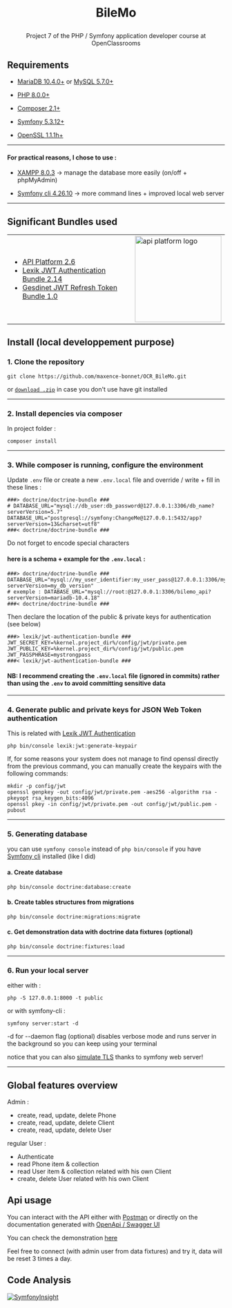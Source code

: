 # <p align="center">BileMo</p>
<p align="center">Project 7 of the PHP / Symfony application developer course at OpenClassrooms</p>

## Requirements

- [MariaDB 10.4.0+](https://go.mariadb.com/) or [MySQL 5.7.0+](https://www.mysql.com/)

- [PHP 8.0.0+](https://www.php.net/) 

- [Composer 2.1+](https://getcomposer.org/) 

- [Symfony 5.3.12+](https://symfony.com/)

- [OpenSSL 1.1.1h+](https://www.openssl.org/)

---

#### For practical reasons, I chose to use :

- [XAMPP 8.0.3](https://www.apachefriends.org/fr/index.html) -> manage the database more easily (on/off + phpMyAdmin)

- [Symfony cli 4.26.10](https://symfony.com/download) -> more command lines + improved local web server

---

## Significant Bundles used
<div align="center">
  <table>
    <tr>
      <td>
        <ul>
          <li><a href="https://api-platform.com/" target="_blank">API Platform 2.6</a></li>
          <li> <a href="https://github.com/lexik/LexikJWTAuthenticationBundle" target="_blank">Lexik JWT Authentication Bundle 2.14</a></li>
          <li><a href="https://github.com/markitosgv/JWTRefreshTokenBundle" target="_blank">Gesdinet JWT Refresh Token Bundle 1.0</a></li>
        </ul>
      </td>
      <td>
       <a href="https://api-platform.com/" target="_blank">
        <img src="https://api-platform.com/static/2a15225e1eb2d831b3a11e23b5d5ed7d/Logo_Circle%20webby%20text%20blue.svg" width="200" alt="api platform logo">
        </a>
      </td>
    </tr> 
  </table>
</div>

## Install (local developpement purpose)

### 1. Clone the repository

```
git clone https://github.com/maxence-bonnet/OCR_BileMo.git
```

or [`download .zip`](https://github.com/maxence-bonnet/OCR_BileMo/archive/refs/heads/master.zip) in case you don't use have git installed

---

### 2. Install depencies via composer

In project folder :

```
composer install
```

---

### 3. While composer is running, configure the environment

Update `.env` file or create a new `.env.local` file and override / write + fill in these lines : 

```env
###> doctrine/doctrine-bundle ###
# DATABASE_URL="mysql://db_user:db_password@127.0.0.1:3306/db_name?serverVersion=5.7"
DATABASE_URL="postgresql://symfony:ChangeMe@127.0.0.1:5432/app?serverVersion=13&charset=utf8"
###< doctrine/doctrine-bundle ###
```
Do not forget to encode special characters

#### here is a schema + example for the `.env.local` :

```env
###> doctrine/doctrine-bundle ###
DATABASE_URL="mysql://my_user_identifier:my_user_pass@127.0.0.1:3306/my_db_name?serverVersion=my_db_version"
# exemple : DATABASE_URL="mysql://root:@127.0.0.1:3306/bilemo_api?serverVersion=mariadb-10.4.18"
###< doctrine/doctrine-bundle ###
```

Then declare the location of the public & private keys for authentication (see below)

```env 
###> lexik/jwt-authentication-bundle ###
JWT_SECRET_KEY=%kernel.project_dir%/config/jwt/private.pem
JWT_PUBLIC_KEY=%kernel.project_dir%/config/jwt/public.pem
JWT_PASSPHRASE=mystrongpass
###< lexik/jwt-authentication-bundle ###
```
#### NB: I recommend creating the `.env.local` file (ignored in commits) rather than using the `.env` to avoid committing sensitive data

---
### 4. Generate public and private keys for JSON Web Token authentication 

This is related with [Lexik JWT Authentication](#significant-bundles-used)

```
php bin/console lexik:jwt:generate-keypair
```
If, for some reasons your system does not manage to find openssl directly from the previous command, you can manually create the keypairs with the following commands:

```
mkdir -p config/jwt
openssl genpkey -out config/jwt/private.pem -aes256 -algorithm rsa -pkeyopt rsa_keygen_bits:4096
openssl pkey -in config/jwt/private.pem -out config/jwt/public.pem -pubout
```

---

### 5. Generating database

you can use `symfony console` instead of `php bin/console` if you have [Symfony cli](https://symfony.com/download) installed (like I did)

#### a. Create database

```
php bin/console doctrine:database:create
```

#### b. Create tables structures from migrations

```
php bin/console doctrine:migrations:migrate
```

#### c. Get demonstration data with doctrine data fixtures (optional)

```
php bin/console doctrine:fixtures:load
```

---

### 6. Run your local server

either with :

```
php -S 127.0.0.1:8000 -t public
```

or with symfony-cli :

```
symfony server:start -d
```
-d for --daemon flag (optional) disables verbose mode and runs server in the background so you can keep using your terminal

notice that you can also [simulate TLS](https://symfony.com/doc/current/setup/symfony_server.html#enabling-tls) thanks to symfony web server!

---

## Global features overview
<div align="center">
  <!--   <img src="https://github.com/maxence-bonnet/OCR_Bilemo/blob/master/uml/overview.png?raw=true" width="500" alt="bilemo overview"> -->
</div>

Admin : 
  - create, read, update, delete Phone
  - create, read, update, delete Client
  - create, read, update, delete User

regular User :
  - Authenticate
  - read Phone item & collection
  - read User item & collection related with his own Client
  - create, delete User related with his own Client

## Api usage

You can interact with the API either with [Postman](https://www.postman.com/) or directly on the documentation generated with [OpenApi / Swagger UI](https://api-platform.com/docs/core/openapi/)

You can check the demonstration [here]()

<!-- Also, you can interact with the api from the [react-admin](https://marmelab.com/react-admin/Readme.html) frontend applicatiion [here]() -->

Feel free to connect (with admin user from data fixtures) and try it, data will be reset 3 times a day.

## Code Analysis

[![SymfonyInsight](https://insight.symfony.com/projects/756e177a-adae-4cd4-8b20-035bfc02dd64/mini.svg)](https://insight.symfony.com/projects/756e177a-adae-4cd4-8b20-035bfc02dd64)
